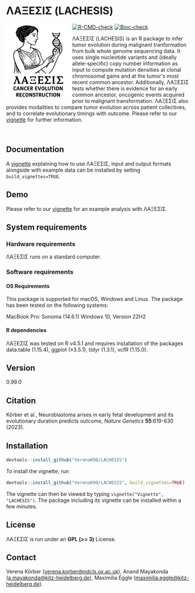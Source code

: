 # &Lambda;&Alpha;&Xi;&Epsilon;&Sigma;&Iota;&Sigma; (LACHESIS)

<img align="left" src="man/figures/LACHESIS_logo.svg" alt="LACHESIS logo" width="180"></img>

[![R-CMD-check](https://github.com/VerenaK90/LACHESIS/workflows/R-CMD-check/badge.svg)](https://github.com/VerenaK90/LACHESIS/actions)
[![Bioc-check](https://github.com/VerenaK90/LACHESIS/workflows/Bioconductor-check/badge.svg)](https://github.com/VerenaK90/LACHESIS/actions)

&Lambda;&Alpha;&Xi;&Epsilon;&Sigma;&Iota;&Sigma; (LACHESIS) is an R package to infer tumor evolution during malignant tranformation from bulk whole genome sequencing data. It uses single nucleotide variants and (ideally allele-specific) copy number information as input to compute mutation densities at clonal chromosomal gains and at the tumor's most recent common ancestor. Additionally, &Lambda;&Alpha;&Xi;&Epsilon;&Sigma;&Iota;&Sigma; tests whether there is evidence for an early common ancestor, oncogenic events acquired prior to malignant transformation. &Lambda;&Alpha;&Xi;&Epsilon;&Sigma;&Iota;&Sigma; also provides modalities to compare tumor evolution across patient collectives, and to correlate evolutionary timings with outcome. Please refer to our [vignette](/vignettes/vignette_LACHESIS.Rmd) for further information. 

<br clear="all"/>

## Documentation

A [vignette](vignettes/vignette_LACHESIS.Rmd) explaining how to use &Lambda;&Alpha;&Xi;&Epsilon;&Sigma;&Iota;&Sigma;, input and output formats alongside with example data can be installed by setting `build_vignettes=TRUE`.

## Demo 

Please refer to our [vignette](vignettes/vignette_LACHESIS.Rmd) for an example analysis with &Lambda;&Alpha;&Xi;&Epsilon;&Sigma;&Iota;&Sigma;.

## System requirements

### Hardware requirements

&Lambda;&Alpha;&Xi;&Epsilon;&Sigma;&Iota;&Sigma; runs on a standard computer.

### Software requirements

#### OS Requirements

This package is supported for macOS, Windows and Linux. The package has been tested on the following systems:

MacBook Pro: Sonoma (14.6.1)
Windows 10, Version 22H2

#### R dependencies

&Lambda;&Alpha;&Xi;&Epsilon;&Sigma;&Iota;&Sigma; was tested on R v4.5.1 and requires installation of the packages data.table (1.15.4), ggplot (≥3.5.1), tidyr (1.3.1), vcfR (1.15.0).

## Version

0.99.0

## Citation

Körber et al., Neuroblastoma arises in early fetal development and its evolutionary duration predicts outcome, *Nature Genetics* **55**:619-630 (2023).

## Installation

```r
devtools::install_github("VerenaK90/LACHESIS")
````

To install the vignette, run

```r
devtools::install_github("VerenaK90/LACHESIS", build_vignettes=TRUE)
````

The vignette can then be viewed by typing `vignette("Vignette", "LACHESIS")`. The package including its vignette can be installed within a few minutes.

## License

&Lambda;&Alpha;&Xi;&Epsilon;&Sigma;&Iota;&Sigma; is run under an **GPL (>= 3)** License.

## Contact

Verena Körber (verena.korber@ndcls.ox.ac.uk), Anand Mayakonda (a.mayakonda@kitz-heidelberg.de), Maximilia Eggle (maximilia.eggle@kitz-heidelberg.de).
